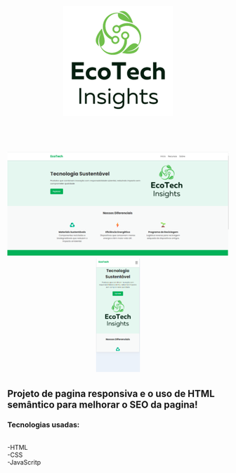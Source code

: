 <h1 align="center">
<img src="https://raw.githubusercontent.com/Guilherme-Lima-Web/ecotech-projeto/81749993f73033b925963c675a3da7826f947b64/img/EcoTech_logo_greenblack_-_3000_hu5ces_300x300%201.png" width="250px"> 
 </h1>
 <br>
 <h1 align="center">
  <img src="https://github.com/Guilherme-Lima-Web/ecotech-projeto/blob/master/img/desktops.png?raw=true" width="550px">
  <img src="https://github.com/Guilherme-Lima-Web/ecotech-projeto/blob/master/img/mobile%20(2).png?raw=true" width="100px">
 </h1>
 
  <h2>Projeto de pagina responsiva e o uso de HTML semântico para melhorar o SEO da pagina!</h2>
  
  <h3>Tecnologias usadas:</h3>
  
  <br>
  -HTML
  <br>
  -CSS
  <br>
  -JavaScritp
